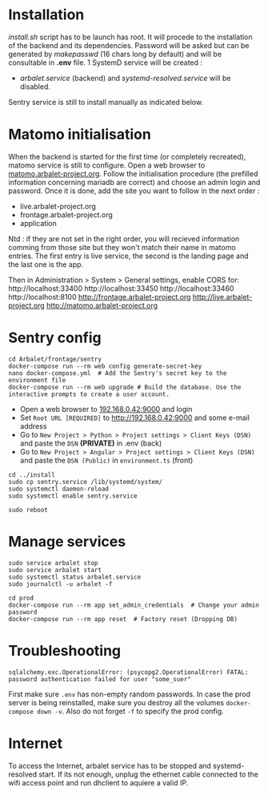 # Installation

*install.sh* script has to be launch has root. It will procede to the installation of the backend and its dependencies. Password will be asked but can be generated by *makepasswd* (16 chars long by default) and will be consultable in **.env** file. 1 SystemD service will be created :
 - *arbalet.service* (backend)
and *systemd-resolved.service* will be disabled.

Sentry service is still to install manually as indicated below.

# Matomo initialisation

When the backend is started for the first time (or completely recreated), matomo service is still to configure. Open a web browser to [matomo.arbalet-project.org](matomo.arbalet-project.org). Follow the initialisation procedure (the prefilled information concerning mariadb are correct) and choose an admin login and password. Once it is done, add the site you want to follow in the next order :
 - live.arbalet-project.org
 - frontage.arbalet-project.org
 - application

 Ntd : if they are not set in the right order, you will recieved information comming from those site but they won't match their name in matomo entries. The first entry is live service, the second is the landing page and the last one is the app.

Then in Administration > System > General settings, enable CORS for:
http://localhost:33400
http://localhost:33450
http://localhost:33460
http://localhost:8100
http://frontage.arbalet-project.org
http://live.arbalet-project.org
http://matomo.arbalet-project.org

# Sentry config
```
cd Arbalet/frontage/sentry
docker-compose run --rm web config generate-secret-key
nano docker-compose.yml  # Add the Sentry's secret key to the environment file
docker-compose run --rm web upgrade # Build the database. Use the interactive prompts to create a user account.
```

* Open a web browser to [192.168.0.42:9000](192.168.0.42:9000) and login
* Set `Root URL [REQUIRED]` to http://192.168.0.42:9000 and some e-mail address
* Go to `New Project > Python > Project settings > Client Keys (DSN)` and paste the `DSN` **(PRIVATE)** in .env (back)
* Go to `New Project > Angular > Project settings > Client Keys (DSN)` and paste the `DSN (Public)` in `environment.ts` (front)

```
cd ../install
sudo cp sentry.service /lib/systemd/system/
sudo systemctl daemon-reload
sudo systemctl enable sentry.service

sudo reboot
```

# Manage services
```
sudo service arbalet stop
sudo service arbalet start
sudo systemctl status arbalet.service
sudo journalctl -u arbalet -f

```

```
cd prod
docker-compose run --rm app set_admin_credentials  # Change your admin password
docker-compose run --rm app reset  # Factory reset (Dropping DB)
```

# Troubleshooting
```
sqlalchemy.exc.OperationalError: (psycopg2.OperationalError) FATAL:  password authentication failed for user "some_suer"
```
First make sure `.env` has non-empty random passwords. In case the prod server is being reinstalled, make sure you destroy all the volumes `docker-compose down -v`. Also do not forget `-f` to specify the prod config.

# Internet

To access the Internet, arbalet service has to be stopped and systemd-resolved start. If its not enough, unplug the ethernet cable connected to the wifi access point and run dhclient to aquiere a valid IP.
